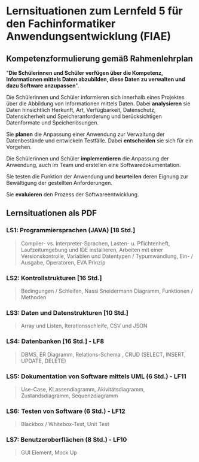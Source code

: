 # Lernsituationen zum Lernfeld 5 für den Fachinformatiker Anwendungsentwicklung (FIAE)

## Kompetenzformulierung gemäß Rahmenlehrplan

"**Die Schülerinnen und Schüler verfügen über die Kompetenz, Informationen mittels
Daten abzubilden, diese Daten zu verwalten und dazu Software anzupassen**".

Die Schülerinnen und Schüler informieren sich innerhalb eines Projektes über die Abbildung
von Informationen mittels Daten. Dabei **analysieren** sie Daten hinsichtlich Herkunft, Art,
Verfügbarkeit, Datenschutz, Datensicherheit und Speicheranforderung und berücksichtigen
Datenformate und Speicherlösungen.

Sie **planen** die Anpassung einer Anwendung zur Verwaltung der Datenbestände und entwickeln Testfälle. Dabei **entscheiden** sie sich für ein Vorgehen.

Die Schülerinnen und Schüler **implementieren** die Anpassung der Anwendung, auch im
Team und erstellen eine Softwaredokumentation.

Sie testen die Funktion der Anwendung und **beurteilen** deren Eignung zur Bewältigung der
gestellten Anforderungen.

Sie **evaluieren** den Prozess der Softwareentwicklung.

## Lernsituationen als PDF

### LS1: Programmiersprachen (JAVA) [18 Std.]

> Compiler- vs. Interpreter-Sprachen, Lasten- u. Pflichtenheft, Laufzeitumgebung und IDE installieren, Arbeiten mit einer Versionskontrolle, Variablen und Datentypen / Typumwandlung, Ein- / Ausgabe, Operatoren, EVA Prinzip

### LS2: Kontrollstrukturen [16 Std.]

> Bedingungen / Schleifen, Nassi Sneidermann Diagramm, Funktionen / Methoden

### LS3: Daten und Datenstrukturen [10 Std.]

> Array und Listen, Iterationsschleife, CSV und JSON

### LS4: Datenbanken [16 Std.] - LF8

> DBMS, ER Diagramm, Relations-Schema , CRUD (SELECT, INSERT, UPDATE, DELETE)

### LS5: Dokumentation von Software mittels UML (6 Std.) - LF11

> Use-Case, KLassendiagramm, Akivitätsdiagramm, Zustandsdiagramm, Sequenzdiagramm

### LS6: Testen von Software (6 Std.) - LF12

> Blackbox / Whitebox-Test, Unit Test

### LS7: Benutzeroberflächen (8 Std.) - LF10

> GUI Element, Mock Up

